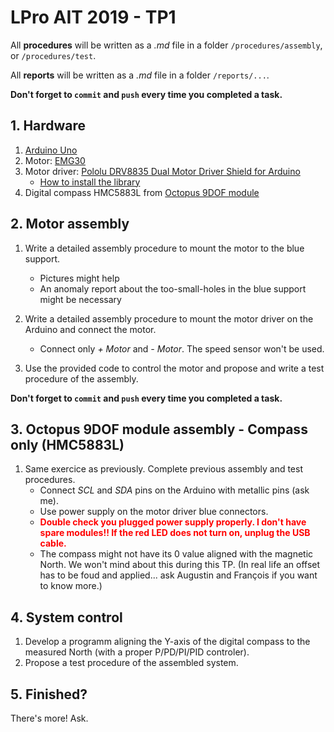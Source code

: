 # LPro AIT 2019 - TP1

All **procedures** will be written as a *.md* file in a folder `/procedures/assembly`, or `/procedures/test`.

All **reports** will be written as a *.md* file in a folder `/reports/...`.

**Don't forget to `commit` and `push` every time you completed a task.**

## 1. Hardware

1. [Arduino Uno](https://store.arduino.cc/)
2. Motor: [EMG30](https://www.gotronic.fr/art-motoreducteur-encodeur-emg30-866.htm)
3. Motor driver: [Pololu DRV8835 Dual Motor Driver Shield for Arduino](https://www.pololu.com/product/2511)
    - [How to install the library](https://github.com/pololu/drv8835-motor-shield)
4. Digital compass HMC5883L from [Octopus 9DOF module](https://www.elecfreaks.com/estore/octopus-9dof-module.html)

## 2. Motor assembly

1. Write a detailed assembly procedure to mount the motor to the blue support.
    - Pictures might help
    - An anomaly report about the too-small-holes in the blue support might be necessary

2. Write a detailed assembly procedure to mount the motor driver on the Arduino and connect the motor.
    - Connect only *+ Motor* and *- Motor*. The speed sensor won't be used.

3. Use the provided code to control the motor and propose and write a test procedure of the assembly.

**Don't forget to `commit` and `push` every time you completed a task.**

## 3. Octopus 9DOF module assembly - Compass only (HMC5883L)

1. Same exercice as previously. Complete previous assembly and test procedures.
    - Connect *SCL* and *SDA* pins on the Arduino with metallic pins (ask me).
    - Use power supply on the motor driver blue connectors.
    - <span style="color:red">**Double check you plugged power supply properly. I don't have spare modules!! If the red LED does not turn on, unplug the USB cable.**</span>
    - The compass might not have its 0 value aligned with the magnetic North. We won't mind about this during this TP. (In real life an offset has to be foud and applied... ask Augustin and François if you want to know more.)

## 4. System control

1. Develop a programm aligning the Y-axis of the digital compass to the measured North (with a proper P/PD/PI/PID controler).
2. Propose a test procedure of the assembled system.

## 5. Finished?

There's more! Ask.